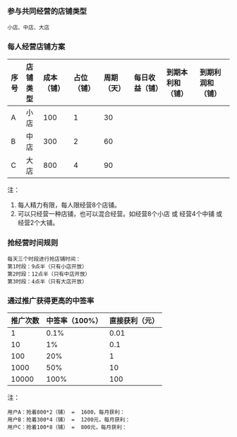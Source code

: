 ### 参与共同经营的店铺类型

```
小店、中店、大店
```

### 每人经营店铺方案

| 序号 | 店铺类型 | 成本（铺） | 占位（铺） | 周期（天） | 每日收益（铺） | 到期本利和（铺） | 到期利润和（铺） |
| :--- | :--- | :--- | :--- | :--- | :--- | :--- | :--- |
| A | 小店 | 100 | 1 | 30 |  |  |  |
| B | 中店 | 300 | 2 | 60 |  |  |  |
| C | 大店 | 800 | 4 | 90 |  |  |  |

注：

1. 每人精力有限，每人限经营8个店铺。
2. 可以只经营一种店铺，也可以混合经营。如经营8个小店 或 经营4个中铺 或 经营2个大铺。

### 抢经营时间规则

```
每天三个时段进行抢店铺时间：
第1时段：9点半（只有小店开放）
第2时段：12点半（只有中店开放）
第3时段：4点半（只有大店开放）
```

### 通过推广获得更高的中签率

| 推广次数 | 中签率（100%） | 直接获利（元） |
| :--- | :--- | :--- |
| 1 | 0.1% | 0.01 |
| 10 | 1% | 0.1 |
| 100 | 20% | 1 |
| 1000 | 50% | 10 |
| 10000 | 100% | 100 |

注：

```
用户A：抢着800*2（铺） =  1600，每月获利：
用户B：抢着300*4（铺） =  1200元，每月获利：
用户C：抢着100*8（铺） =  800元，每月获利：
```



